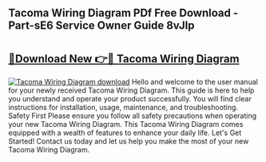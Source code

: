 ## Tacoma Wiring Diagram PDf Free Download - Part-sE6 Service Owner Guide 8vJIp

# <h2><a href="http://dfj42a.blite.top/?on=Tacoma+Wiring+Diagram">🔗Download New 👉🔴 Tacoma Wiring Diagram</a></h2>

[![Tacoma Wiring Diagram download](https://i.imgur.com/lujVjoI.png)](http://dfj42a.blite.top/?on=Tacoma+Wiring+Diagram)
Hello and welcome to the user manual for your newly received Tacoma Wiring Diagram. This guide is here to help you understand and operate your product successfully. You will find clear instructions for installation, usage, maintenance, and troubleshooting. Safety First Please ensure you follow all safety precautions when operating your new Tacoma Wiring Diagram. This Tacoma Wiring Diagram comes equipped with a wealth of features to enhance your daily life. Let's Get Started! Contact us today and let us help you make the most of your new Tacoma Wiring Diagram.
